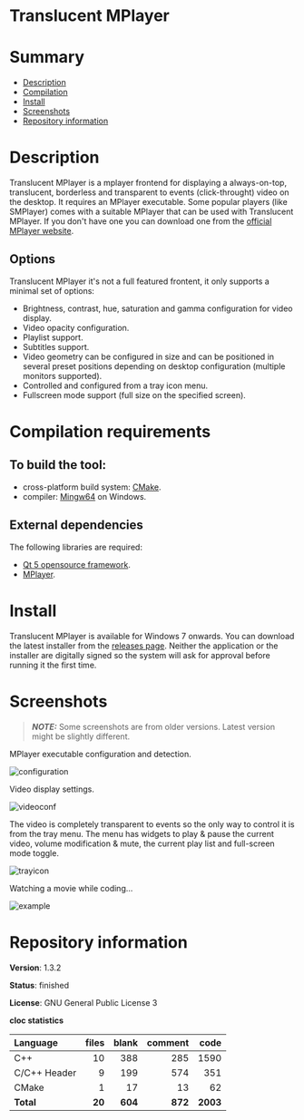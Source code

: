 Translucent MPlayer
===================

# Summary
- [Description](#description)
- [Compilation](#compilation-requirements)
- [Install](#install)
- [Screenshots](#screenshots)
- [Repository information](#repository-information)

# Description
Translucent MPlayer is a mplayer frontend for displaying a always-on-top, translucent, borderless and transparent to events (click-throught) video on the desktop. 
It requires an MPlayer executable. Some popular players (like SMPlayer) comes with a suitable MPlayer that can be used with Translucent MPlayer. If you don't have one
you can download one from the [official MPlayer website](http://www.mplayerhq.hu). 

## Options
Translucent MPlayer it's not a full featured frontent, it only supports a minimal set of options:
* Brightness, contrast, hue, saturation and gamma configuration for video display.
* Video opacity configuration. 
* Playlist support. 
* Subtitles support. 
* Video geometry can be configured in size and can be positioned in several preset positions depending on desktop configuration (multiple monitors supported).
* Controlled and configured from a tray icon menu. 
* Fullscreen mode support (full size on the specified screen).

# Compilation requirements
## To build the tool:
* cross-platform build system: [CMake](http://www.cmake.org/cmake/resources/software.html).
* compiler: [Mingw64](http://sourceforge.net/projects/mingw-w64/) on Windows.

## External dependencies
The following libraries are required:
* [Qt 5 opensource framework](http://www.qt.io/).
* [MPlayer](http://www.mplayerhq.hu/).

# Install

Translucent MPlayer is available for Windows 7 onwards. You can download the latest installer from the [releases page](https://github.com/FelixdelasPozas/TranslucentMPlayer/releases). Neither the application or the installer are digitally signed so the system will ask for approval before running it the first time.

# Screenshots

> **_NOTE:_**  Some screenshots are from older versions. Latest version might be slightly different. 

MPlayer executable configuration and detection.

![configuration](https://cloud.githubusercontent.com/assets/12167134/11912577/19d07d4a-a643-11e5-998c-95366e4cc673.jpg)

Video display settings. 

![videoconf](https://cloud.githubusercontent.com/assets/12167134/11912580/1a3d6626-a643-11e5-940e-6dc2b907a18c.jpg)

The video is completely transparent to events so the only way to control it is from the tray menu. The menu has widgets to play & pause the current video, volume modification & mute, the current play list and full-screen mode toggle. 

![trayicon](https://user-images.githubusercontent.com/12167134/168468708-55e3f730-7d7e-454c-bef4-6a4feb4a05be.png)

Watching a movie while coding...

![example](https://cloud.githubusercontent.com/assets/12167134/11912578/19d569fe-a643-11e5-9a27-7e2f6e7ae9c2.jpg)

# Repository information

**Version**: 1.3.2

**Status**: finished

**License**: GNU General Public License 3

**cloc statistics**

| Language                     |files          |blank        |comment           |code  |
|:-----------------------------|--------------:|------------:|-----------------:|-----:|
| C++                          |   10          | 388         |   285            | 1590 |
| C/C++ Header                 |   9           | 199         |   574            |  351 |
| CMake                        |   1           |  17         |    13            |   62 |
| **Total**                    | **20**        | **604**     | **872**          | **2003** |
